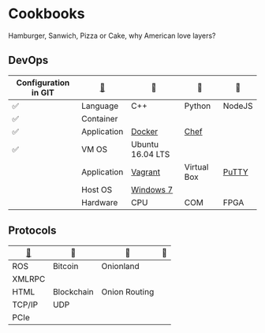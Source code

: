 # Cookbooks

Hamburger, Sanwich, Pizza or Cake, why American love layers?

## DevOps

|Configuration in GIT|[:leaves:](https://www.webpagefx.com/tools/emoji-cheat-sheet/)|     :sunflower:        |     :herb:        | :tulip:|
|----------------|----------|----------|----------|----------|
|:white_check_mark:|Language| C++ | Python | NodeJS |
|:white_check_mark:|Container|  |  |
|:white_check_mark:|Application| [Docker](VCD/Docker) | [Chef](VCD/Chef) |
|:white_check_mark:|VM OS| Ubuntu 16.04 LTS |  |
||Application| [Vagrant](VCD/Vagrant) | Virtual Box |[PuTTY](Tool/PuTTY.md)|
||Host OS| [Windows 7](Windows) |
||Hardware| CPU | COM | FPGA |


## Protocols

|[:leaves:](https://www.webpagefx.com/tools/emoji-cheat-sheet/)|     :sunflower:        |     :herb:        | :tulip:|
|--------------------------|----------|----------|----------|
|ROS| Bitcoin | Onionland|
|XMLRPC||  |  |
|HTML|Blockchain| Onion Routing |
|TCP/IP| UDP |
|PCIe|
